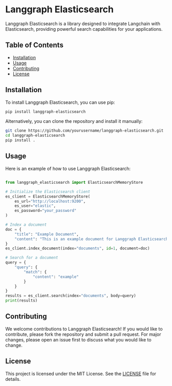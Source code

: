 # Langgraph Elasticsearch

Langgraph Elasticsearch is a library designed to integrate Langchain with Elasticsearch, providing powerful search capabilities for your applications.

## Table of Contents
- [Installation](#installation)
- [Usage](#usage)
- [Contributing](#contributing)
- [License](#license)

## Installation

To install Langgraph Elasticsearch, you can use pip:

```bash
pip install langgraph-elasticsearch
```

Alternatively, you can clone the repository and install it manually:

```bash
git clone https://github.com/yourusername/langgraph-elasticsearch.git
cd langgraph-elasticsearch
pip install .
```

## Usage

Here is an example of how to use Langgraph Elasticsearch:

```python

from langgraph_elasticsearch import ElasticsearchMemoryStore

# Initialize the Elasticsearch client
es_client = ElasticsearchMemoryStore(
    es_url="http://localhost:9200",
    es_user="elastic",
    es_password="your_password"
)

# Index a document
doc = {
    "title": "Example Document",
    "content": "This is an example document for Langgraph Elasticsearch."
}
es_client.index_document(index="documents", id=1, document=doc)

# Search for a document
query = {
    "query": {
        "match": {
            "content": "example"
        }
    }
}
results = es_client.search(index="documents", body=query)
print(results)
```

## Contributing

We welcome contributions to Langgraph Elasticsearch! If you would like to contribute, please fork the repository and submit a pull request. For major changes, please open an issue first to discuss what you would like to change.

## License

This project is licensed under the MIT License. See the [LICENSE](LICENSE) file for details.